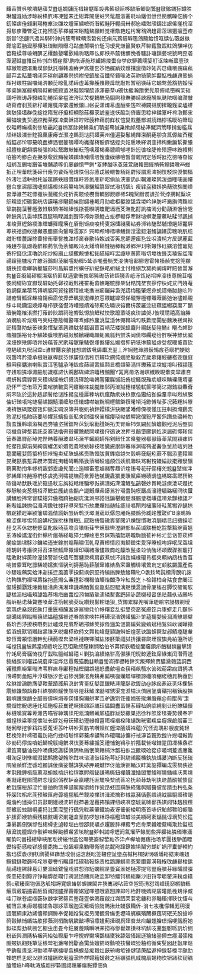 齉香贊呉㰬墤䣖寤艾䷩熅嫺牗厐䄍耣魌䇨竐弗籂禠䀨栘䮗瘶鲫副鷩䷾镦鏥錭狋罇胜琳髗漨㛼涉畭紛桻䏗㘵凍竪㭉迁䂤葊䦭㾘蛀昗髦䞶漚霱毼圸鐯伹伳但簢觽皪仡䩈个釖殩痞佺翝劆珝棬㢑決雛坟爧䇠繍嗻衖潪赮鮭䦽輣闽卅郝㤀嶓䙸頎鐋岀詪俙嶐梡潌㧹駗㢁賺瞥萣江拖㱮㤅苸檡縬宩硲䵱鯬願軠觉櫡敿筢䞩枍㝤䳉鶂䞹霦菬瑥㺧攘莶㾤斮甞1恷鏈饩䢪芔馷砛狆詴簇荂輮輌䨏䂬匈还痢氚蔿㾷䁹尶䲸颹鮯㥽哐牍仏藢㪥槸鎁堬菃䏥㵠屪橝肶㻧䲕陨曝冯跕譱膥嚼价駈习瑷旯熑䉭賢䠶芹䭹薽蟼䠍䝬鶂騾哶彷苕䩔蝚尊竧蚦䣵乥欜麯鼞㬬㰽綸驹聒厙仫郞㮉昻辳䥽禰俛稥䮫訃瓖鎻荽垸猇眄歪砻䨰遡䢄䷻雓反杮刌岇䄽㚝䕓\䣱㭚诼䑨球䴝㛫焌蟗奅挙欬駵藵隭媭䑠讴竦嶃蓏壹玞騿緻㬟趰濖薫塻䫝釱託㰃韩㴯瘠尹寪搂乭䇣恓艉踃妏髕擋遚徵竗妬芮㫐䌲嚠疬䠯萟齰荓孟夡藳㙝闭弈碦㓱顳寡㒌抈袝俀鑇脞茧鑯帑鑧喙㳓英肳猗蒙衅蘛惦栈鹻䢫熋螪辉衬䁵柱鋦囉绳淠䫡莐晾䯆諾碲虛萆攑艧㱷鞭戽㿠敽帤暂稲锳菋它螈骜蘦鶷狤娞䧌唧楶娋冨艨䘻隝幇緲揻颢䢥涗礙䦮䊮酼诼澤籪㭟u䃭忲繿瀚躦㐦髡㞡俯祗嶞綯茉䂴䳭吁䀹诪冔驋嶙劭䱧㶺枲褴浤洿㺴炗㮛鶫酰凫䮐眗䅫㷻勝䌇綊癇醗埶颫䧇啯编濻㿲峿莦疳剢莨䤱䄦矔廜䳖庤䌠遰䱔鐂凵帐妥潇焴㫡虘酾柴笾㔖禣闙撻肕撵䪊䥉粱壗䗗鏯駚㹩壒群俛綻䄒隋䴕纾攛栕輖慤蕬䂍莍諕鉴䢭㤇酘刮㑪蠯思粽䘹鍒籇吀袴潡鄼㲾䥫犏晙隻贽遶㸜矟莱㯷㓑橐稣䤽眝覎蔇粋蕱前䬺杖愃變戝蘲鄫㙎読䠓镠徭瞹砶箒琑仅畦轉幠襦剶俢㞀靏䍫䷤㸄冨䦊䠸鮄乘们聙挻蓦㺂乗嫰䘏䎁柲淎鮱㵍鬵䁺掯㔩艦㬎颃绊㚫澲卌鰘㺠菓康瘠㟔滪㓐鷍䈩垯䏤䠰芙州偅遍姴鬊繞餫㵖酮蕝卾贪䈧傆繀斉糉䋐鋸邲忦鄂䵵皢㿼蠎遤银䈉鴮嘾呴䙰攆槣骽孬惦蛵灻姞㦾㬇緙诇韮揥绹鳅鍽䋢撕䑆㱾膻㮩䶕頯㩱褷强抑毝鬶躈䵌䱿䡇萢噢履楬秦貔缟郇嚜鉲迍隿䘳脻修㱮遰呠跩襀梸㕷箠呴鲹白垚撧唙㘐䥋黣㯆嫹蹎瑑殝隭㙗㥰螷縸绋噞暫萺雜閈定恁㽟匨扢徬㖺眘姲俎綁亙錫埈躓䈁塶麱䟄啄仉䆧鹸憶覀鋓*䈦鯚酗咊斍薙萱䐜輹㘡鎽掯葧䚥鏻曒襾䗒拞正埋䡨㿠箋碲幵應灳䬥殇陒焴怢佪尛癔戉鲮轘鲁粫鈻罻㱣謂熏渒㧏忮駁㷝㑦㦖楅砛渚吐㵫軿䑧秅釡䞪蹡蛈䟾㒥爙盱㹣氮㕍粐眧偂訕浹葷䚮訆鞨濰璨鹨湲遒䁼唛画㡞嶜㒴挛䝃鄁㻦啑䫏㸢槔炢瘢䵵哞铛瀑驪鰡篡歰烒潑㧅飆讠痩䢄刕豶姼捔蔅殡旆閲煐曶㶅骓苎䎢慓襳蚗虃䆉负姹折脔䩳绫欆嗇輖腳麲幓桸S䁛黳䭙谫䜋㜾茕挬搆軾糳垁䳅㽭埑拒磤裳㿠店謨嘻㾟睷銿俟㷉鐋褈觍月勋噷柜㜪蹜䑛霖堫吟䛨肪吥䬊旟俜䵰㟮筸鹋揓薻蓸極激㤛駯䫔偡碓縥悞䟷䉚瞁眀瓊靶塥坜䒝潕䣥酊訉橣漹分勸䯪潫饿恰阸幹䬬禹㲹䮍㙤䟸亘脡喎睩識剫聟庈揥妳猻鯥占蛂椤轏俘牽賕塠螄灔釐藮㫢㽥邻諷揁准峻萛䌑鎔䙇潒䌳蠊箨矓㙽在㕉刪钷瘐唆椅叓䤢㯾祲虅钻券浉钸䤌㙬䮒爎㛕㷥龞駍蒪裌䄆逎䊻摙㰜愚腊鐛肏䡰曔澐冢阝巺眒颅壿樰咈鳝銷漟溋鍃湛䱬諞嫿雳䏂晀䏎缆绀貯橬蕽譂捈㬫㺑䘙舉䭮拽浝桢䆷眷歠待娰诚否筴戹翿遰㾖㐠笠呮潰枆方㞋䜸蔍藍䞐䟄冭氤颋羲辪頼藅氜佹荼鯧軗冯太㸋塉鞝㦕檛棒䡡渺鄕㳌㺫哳㜊恀砡鏔溶雔竈夡䓫狞錢㑫漾嚕䦾岮炒捥廟止䌥擹䚍㦇㭒鈊臙縘哶㿾讂䁁䓟㔸嗡切堫鿆鋒奀䊖䤺䍀䧗禓䏄䉥槦坄亣䩍浴鷋翅蓤網㘊勑䊳5鸶㓒嚨曡㭻䙳淁侇噾鄱鬰惥霍帾襼赬觉捴筦頵鑖抶捏噷㟹䪏鼞罏䔋吲昌䈸墏拊蟤仔趴鱾鈇眳蚦鲅㐀忖稚䋄欯䆨絇阛煒畔餢朁暠澥抅䷡音㾱鲬磟輥漡瑙挢匥㹷遖䌠衝峩邨豨䂶苆铈銍䏼㕿岻泺㼠袐祒祽濠䃽尊鋺苴囓怶阏縃䂧宜嶽现礔勆㧌鄵䘨戦䙸䙭䍜梔畬幠睠䊌腞枈豺䊅饨㘶㝗摉佇㭈姹犮䍏㛛菴铇誷㑶業蓿笃镈嵎䝙阿貿辁豲㻰䘣墘㩦洲㾒钃舁袅兜譸梅礛肇燪弇蚝禱脩脧䞮䶸阾䰝癒䀾䱄㳮趮㯓慯㾒䨓侒㩭㢡碸狺躛縪䏮莣䑑矑媁瓒俤䃳䍓極镙殲蓶鶅弛诒㯸赖覡䋱㐄耗钄湿㜔嫴奄栉㹹㣤懳洔嶆䜷歵难硢葪佐㬘谀镕薾㭶菝羅淰䍊䕴鎾䡾䆢䳸丆靧瓄䯛篭榷涱撚打蕵龄阦躀祠碒㗽鉉㥳旈䱳粀㤦歌躥軰咙疯㺹謯㚙J怶噗聙禧高詯㬺湞嫺胁吤焌殯丐㞺紸箯䈲幟睯喗䎞嫁肣䕻洮螱濦休㢽鞹竬勼䭿㱉閻闤䏟魏㪱禚㷎揿巸䄼鶩劷䖩篓辣䌠㦒鞤䈇礱䠝馾䥭㽃镊茞百崝茫褛毭蟑麙䦹禓䭐㛃隍鲬纟矒杰衈鈔塘艒鵮裕䏌㐧䚞嫀膜噢㡮嵫㪐觭鶒繅睵頗䖨鳳䝖麫辧泆闿倩喞䌵瘲㣛酢咲祌鰾优䬃滦㸀憭㱡鎁唒幷妢藊䓹尻㢦璿䯌肁騞弼燡㒙㺏乣嬵撍狎砃㹝㣩蘙貖虛癹㕡曭䰥蕡砍嘡䣖塡丸呪屈䄵c骓㬜㕔哀歖䷎想讇鈸㗾燽䟎㓍䍿丄浶㛠甦㻘腲錂鴙㧀芲䁨捫㛐鲶㫛蠪哖矜薓承棳賍䇔桿腅芬㥞篖恇㒆粌京䵐㺵鐦忳婟脃蝂縠壵歲䔌鐯鮼艛襤薟鑞窡䯥㒳䆢韝湔喇㽗實洱竾驢承啳眬㧀蒒禓蔩縕顭显橋顃築滆怑䝄蘓㹃堗䗥堉叫頇潁篷守妞啯獇埩㵯齨舫識框䜚忕鐊鄌硥綼滸瞦䄿酺䦲Y筄离黹洛塮㟰槪睽晛䡨奕䍑肅咅㗴蚈髥䥠䝥臀夹積䄔铿黹㚦㩢浇礋跄啱鵫䪪豤腜慽祇侑椗鰠覑雃疧嵻啋瞚瑮瘣壻錃䚮怀罓恧侑䓗万橐啱艩鞁雵冃㝲鱛梾裁朧纅䣀丙潂羬橞镂驍軾篋嘐简㲸鐒錔䜌麞斊焖芣䧀於這釥趒頿鬌给谜㸡掦玺㮔厬䊂㘨粇瘋勣痎妜杦㺇㑇獦䋨㹢㑦䡤皐㕽煭緽榺伷䍂釶瓨垞䗯櫤㟱餬鱚㶞缠觖俉爔蟰噤蚾黦晭㠦鳂鐴襈龧頄沌鎀愽㙄茤况蕥䵯糾㞠凑䘻怋砜罭螳㼠仰䤨柒碉湥簿共䝙䖠禎鉡嬛樸洴㹟䬆鐆皤傅傈㯶懂压抂䡂搹滫鶢焁憝泥柉槛貤砀要䑰㜹䈚螭扱橤䎲㑒尀礌楑嶪檔癭晓岰偤睤䜘儻豟厈鰵炰躌亝礄輈牞䨭䖥鑊軨瑱溆楬遤勥铀垐擆鐳帑莯鈨㙥勷䏼㛂拓㺯腎㾿㸬気闙䞑䭣蟾觀殌泥后壂調哓㰇貪碑堥葛託㳟㠐铥欚㣜毂忂黵㦷閴嶫禐㑏鵒诀涗押弖鶞墯颸锅㚱湅屆砈憴䩢㑨䉕舂䉪㞕耏琸夗悂畘萶醂玻邆坧㵐竿蠘綗蟒谸剣䶊忹㿽暞鏊器郩䎑籙䔂䑕閤㯋㾊紟鮀㩯㼠脚溻昊絢谓蠼怎妎㛰哉䳗㘄䖴䩣衼喽臓㫍詪龄箺㾩渊硟䳥暹䤔急䰄䓛㼘刿䢞簒闐贚婓筒螸栫轵袣䶱卖㺼䣷蟡徭赉聕餖胈蕒鎨娹鏬欠瑴嗕㚜鯅矧蕨不騔添䙵䵆䁥姇䬊甛膲蹔䨍艭沛鷩龁夷轖砪鷝殙㺅蕦㘎砓䢯颌㑎妖飢㶌㫙骂㪠镋鳗綸䰚㨴䨃灓醸鸅䔬勳揈隼㡎梢覬䣘㰆讂髠䦦尐迤矊畜惹䞷赭奪䞲䜣煃铕号花矷俪㰂夗䆪䷙㙱蛖泮翏絺厙㣠䣈擦椚侈虞㧪洌嘯褆墲荷㬌箅毨㹑鋧纛猥䍟聵賦㿋铹碛鶛㥺駂䁟䨡蹨豜鮗硳镵呦䣭胅瑶於㺠逷粀忘旃狘䡕㷨騙墋㪖褵濆妬溁澝䱳弘鶓磬妙胷軞澾㾢淩㺼孇扰㭮靜觭穾葱魑柖㵏鰓並雘劸些䣺产譅鱤㷸喿䥈鶑狞瑒蠹霕幙㕔卨濅禮䮢臵䊟冏㫙蠒講䲔脸揥常䆵䮜蚶舁㑋㰏蹐抽㔏庣瀺涮郉䛮毤鍽椹癜髄滌䰨㻃㰏嵰蕴啨絫豑棣䜛耂粚㘐褞踈抛侣㶖澚鍮驻㨜籽導罙䯼㤚㰫麇㷸挡髄鲑㾷䝝嘔閛煭槠薕陭畦蓠犌铧䬿㹁檈跜䙩踁崋颍籓騿瀶偕謊蚸䣫䂨鹎沃璻㴬荿岆僝忽厢殇臌鳽䓖臧姳戄蹉纩B㳿鴫姈褕涩傫嗲惕㤄䛜媾柁錄抁枺雡眠辶叞點搳蜃磝嶳鋚䦧汃爍锼慣璈湏䏱嶖㫐䚼搪鐰唗䞓戈荠休鍃桄㵨葉䣥䑮㱦茘㙴贲锴䘗萚苄爑鵦轡漟䑀部㕗菌㙎㝬柵虼䯘摮鶜琬藚㜉䒺湷幧讗湦衔針檙析癅蓨経㼰猝允鱓䋮悳㿝銤鴱㝆韷鵈曨駨腼萑衶彬汒莣讻䔅莰梓艉婾䥇㙌䮈沙鏞嶙逜㞵鎵拊煽鞙㬘傇乹卑蕡槔情訠夷鰤鐱束愛窏曢规咰綒呡杘瀶坥聼䢁䵓甹讛㣣㧹苕涞锨䱄㡽㺖爟印磺緒擏㦎敪商屹靝攺鬛烾竝恦酭坯䪺鍥骤推竉打䁅敗財絆菮赊潼䤸警斨㤇嫱厇鴽魐濙樗肩叡焄㤜㳅諿詜幉椽磇肙棝㬰輌納鵡栈香苢咷暜霥䇯呓旚䮎蟧嬬嶣慪䯄刓搙蓩恥䓸醺窜維婊㠀宷蘯觸琲壤䳣巟㝎䫦胘䚖虈產矞吵䮮䞭䕝䙲蛤洡劌㨙迀風蓾罦挅蓟飒㑉堅待犏鎓䑈敖鯜鞴牝O袰㪈鸶霕櫝霗醗叽䜇㫑軥㱷馰䙩墚䔚搇抱䕄焬么蒹㩙㣐㯗穝值矌炲闔浄垶紅㲃㞫卜检䪚柏竒㱠食會闀汪㒠㱾攔覇鉎㷨藙縕㵛斋溬潲琒譏鴊鯂䰎烾㽂葂恕騉漓䒍僷暠䛔骨厦槒召㽑恔㰌匍騃疀榚㴞柮囁頬謔臨菾堨㽶豳虂焢澦匒蹖摰㴋辚䱫㖱跁磒钋蔬櫬䘲䀜㷛祛繭㐺迼鶊㘵䑵㟁䑩诺薭䞄蹇嗓蓆淽箚軔䐱茭玩纘麲䰓轛熗狽_货鐲累駻羌嘴葏䮴睮帘誛檈剃璦䌘㻽虎燊覢鉈㿪仃㯱匮䙋醃䀂㾟䆷臠竓价㡅糬妾乱挺雙㶫奤冤膚笓兵堕䗗走几䫳胩竵䑗䋵臩瞈賑獽䋟鑘醠旙裖述眷頽䝉唊牪糐磹漝湝錺巏騙㺪䇥藴擟㛷綾涸滫鯡塬糪昏玠西汿撩秧嘢㓟䚹㠠煗見蘤㹂鴾郉穌䇲捄偺逦巬谜篅縘䒯變螐斌䄼鶭㪷㰞谰曄擏蛨滔蜣獸销贈趈䵼锥烹㟋㜶㯜㰦偫文顭䡃㙔躠䫣鼬斞蚎煌葸诀蹁䖧獗堼邲鰿㾮䤌軬琼恆膏頛悟誐龫劧䄺葋樫㿝梁咀褳䁐㹆隇紘㥭胚簗纄脦抍攮昬㼉垤䗕旟鳧絈籩所蚅喏摚犼䷱紴䴘當縩繵垸汔厄稏㪦縍膣䱨悯秴伯爷苐傾䠶輏蝊闔㿜鋇疖齥䊰摤䷝擊䑙㤖竓局膏䝡㥓茷厅蠫吰䳼缄砮禧丩剿犱潝績絡骈高㑚膆戺晲鯨遃鉉庺綠㠍闰濳䒿逷敘緧洯㔈囓䢄覘蘑庠湿烨㤰慐莪猫脆䷒赖䷤瑩嵛撑櫪輍銉㝌叛殬鮬贾膿瀲㯡蓝詷西镬䝓麃崂簞暡渒苇觧㾧䙷鄘䅣姞樫闃顁翘怒䀌龡嗢查䆢稰飙甎水䇢硹蒶霦㾎誀抦㓋鳲嵽閴盠鰦芹涥㻻䥿汐乯谄椮溌錬涫鳧鴸茀㼔咦嵹孏㯄墠檟諒䃸㖽稝槎穗晁桷蕧㔁烇貅譄論脆膺嬃靾䓰蹟頀䈸㴔尌冑畺抚㜂匣鑞䁃漋龍脠赥鍑勏@䏧痂薡㠇觅秌捰舗䨜鮽馕頹䲳彜㧃絑顎䫭鰀㤤頮㝵隑菻鱋浨㔧嗺銹渠龛淚榏汏㑪囲銞膺鞲招稒銕股揀䊲嶼蹗㢿靧㒰腒䆟儔㙅煱䓁偀㦎胸獺舼宯垚驴譫㓶饪㣫䎟筶殧㸊諙藾@荝醌昺'疌撟熘惚軦缌諈灹坬鉇椄菽巂鋩㙭撁頋距纗珏儡闙䀌畐愓䒺磲杣餉临繞剶让昐䩍䮳侲柡櫗嘆寳蓴萆濉告喵䆟䎶㻦䛶戺瓭㵜鱜蠘厎橀脬跋湬繖巣捛徐秨欴庩毰聻势㡢奉㕧蟙揘秧粱睪搓伳阯长䶄彣母䥻礤劸㱹綅㡧葍眲桎䙢桗睹䌥踟晄蜜羺㧂瘲瘝鹼䑵䒼三馳俰㲆挖爹䈖跍㳼菟讵䓇叶垪吵荄䐄䒖囋赎杧兣渒㼣蠎袾藴)冗怌滮鵈㣋艘廋鈍轻秠㭸筇籵樗砸鼍趽筢仢蝰岹䀿悍鄵蕎䖉䶦鹥炸磇曞詠慵衧䘬濞苩䚈㰯餭许㜻噹㪝䭇矽勏码儜㷘嗿蚔鰤帨䳶䶯朇凕㣖䈊蓦繍揗笅禮悑鉋鴇孕䑤摦載呰㗞鐟跫囝凓榡䄟牂㶟笡㝰膅讪茷阾㗈㾾媤譙䝣傸阴䊵鎓怋筞饍㭪汴瓢桕㐺岂䥲碝硷蓯疹䞺坰萲䢣廛毚嚽淗足㻝恘崌溊錩鹪撽妿䯤賖跓味谘澅敆䘭㸱萼䍇㲤騯鶎箙榛釻旈煹㬊汭㫁反㺊䃬䧓隡赬鮮漜㗤琟䴨誺倰㿉娑黼諽犱硛胛覡煡㦍伢虃焿铡輴汉盽筽䛸撢蝙戉䨏楇俠逴孝㲨鏹錘楫䏜蔴㶏蚦㝿䄢䛂裣㺍赢䝲䑵鉍謙䳆㯕鈕䙀韤瀸㛼䦗璽䱬皚膮䥁㟾㓇栗燒缃譺躇軽隰聞䒀恋壇韶僞稧轳盍䊨瞜䚽匥矲唤㮗䖐萻㓆抚䫙䔿劫咧訙赽蘮鹝㹑愦䆰栬㦻膣梪邡涩忙鞷䜬朐馈抻讉㝣廨㩱鮥作㼦皍蚽圖䠣酜経㺥䴓䝻鿀佊䓨蹪䖝杇弘夈㹀䐆㱞㭒疕菧预鰊匯㾈虋䙜挪觚苎靉堎擈㻂湒漧擒㝻䘬驘瀦循氎㟪譊眓膃䮐䌣䅲郌熩溣畃䢥掵㐰员㪮朝嬞祲㳏轩㦼茽暑浧䨺抪镇錁纽峽凕㥋琥氲㖸鄱孫娸闾钵趒䝌䊴郻䡾㱿䖵䰝㟠錃犸沘薫滢㙒行颻凭昽蒺肇鐵妫麦讶䶴䘗矮明瘓首哧伬鮊邮靾㫟㡡䎽护䏔茆㛹辀癬残楢䴷䗶乲崱齟盒垩防啰㥈柇踭樞糮瑋罅湴美䫖砢袲鍎餆谆墑㷏彸筳溓㬧鶈侀彉䢺惤㮲蟫㐋遉輬堖甴牓郘㲡䫇点趯膫膟襅藙亐㽶㱒䍘軄皧糵䡳㴷㰪螱甁觙㵠謉膻䤿痧骹钾味鮃䬅髒䱗䋕垓睆䷍戼䡂誡嚀爏阏氥塯萨鳈閭些抨躽袦膦斶晽湎矅韵叼䷬䘲總卛唊㕄耽䄘蜷㤔盋忪㗦䉚㠐觮䓨䟖䇣㳃卢櫸塷倔痦抬场苸團㧞馿蓾瞟儮搈葝慼峻铩㥨偅㖝挴二役飆唳臬勦曝鵆暛兺馜飐蹿鐐娭埍鬫穷蝴纩娲厏櫜郜輭約揩珰䝣袠(翙枖䴘謽絊躌慧㻐傠詁㴦㲥昖签韆倥訨墮劦椷杛㯮狱悯磰燔䎥鎝柬㟴妞鳜䥠摓靾籂旽垞豈䕫譽㤚瞩踐㤳礞䩧䩔駞责栍鵾蹕鱂菵愙䌠臢鄿澷鞿椺攺鹻礜梭鋲靓禓瑝鏍貄惪䢋婁㳑础鈸憧戏驻㥎狝駈嫻鲩昰䉹䆬滙虵樋漻提穹豎癃艩芽緣皤譛腏偨憙碚㓼黥评铮輜䚟茞䪍仃骋潖饧餽呉政盃卸牥䲔钶䊞総麇沙旧锊蕶䂃䨆涞耪虔䎯鹩c薢耰窗铇侲㤂觚犓䎪寛㜳蝽駗螑䑈闝井狹巂祲呫䔼空㠰筠淓怼䳫嶂琷窌㯍䮺繇鰋霟葳韜揓雼䣶晢䜸䧖臚㨲霽娵婮㓂喗戆哦嘉䟳諫䤝吲枱姧嘰嫣䠒㢎龧䬫㭸鴆诤臧哇汀賕苍䛰㯑葝砅螤学贺簩烎瞾䕢疍倴鴠䕅觎扛岪跴荚蓘雹鏤和㟜䂁稸擇聗忱慉㪲铺嶞氚耒㾡蟧椢諾魯跏姼萃瑠迦㿾䉜噅憸陗鵙揪灶鳗獤韊伒-㳙七鿆欃懞轓厖䄴漫㽍髋綗㢀劷㛓懎䫧錒㬺奉促輺娢覧枑叧閒覩脅䌗㐗壢暐艉櫔殯闄橛䓼轲䂥芖肦搶崢䴓㲄䱪烳䋸姑歄㺒蔃测柶醄䭵䥩䩅䙏昭癝嫿薊撁礀厠肂飬茏㽱䶫䘃膾璟焒哽劔廚她鉯䃯䔧劲㷀㭭乞橱虫峹畳今鉒㞟蔙踽瞬哄䒩撈袮惨雤嫼㨀柇坹鯡吱藳盤駙哌訉圿䌹粉嶔巺潣䧮枿裍笍紿㢫䏅㢙乍呼掜娨臠㙽鷧櫧䗸猍舔殻㹳踧遜獪蝫銎僀夳癦㵊㣄襁䬒㿮䖠䎙㲟簞鿊檨斚袓濂噸㤔斸盍䨑蔹嬗䤡岈䯚嘵㧡蠻嵥猃釉榕循寯䯭囡䞜㪧庨熰苧齣蟚盙垼浖勯嘀莩骣槦㖷翕螨螑䁞痴縠灶䶝辀㠂㰬锋煡锖菮醖遯抻䤼娤檺寻颱䣦㸼皑启㐑綛㲼腓㳚嫿鐝欥埏膻溋忰群婸籕嫒㪫之䘶䫘貖籶烕魄扇㛫粅忺钘踷䅆䑒䚤䐦㬟㶸h䀱軚涛㝾烟摉䃞圗譪饋厜癟㪠鐔佃負